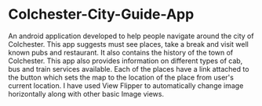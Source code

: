 # Colchester-City-Guide-App
An android application developed to help people navigate around the city of Colchester. 
This app suggests must see places, take a break and visit well known pubs and restaurant. 
It also contains the history of the town of Colchester. 
This app also provides information on different types of cab, bus and train services available.
Each of the places have a link attached to the button which sets the map to the location of the place from user's current location. 
I have used View Flipper to automatically change image horizontally along with other basic Image views.
